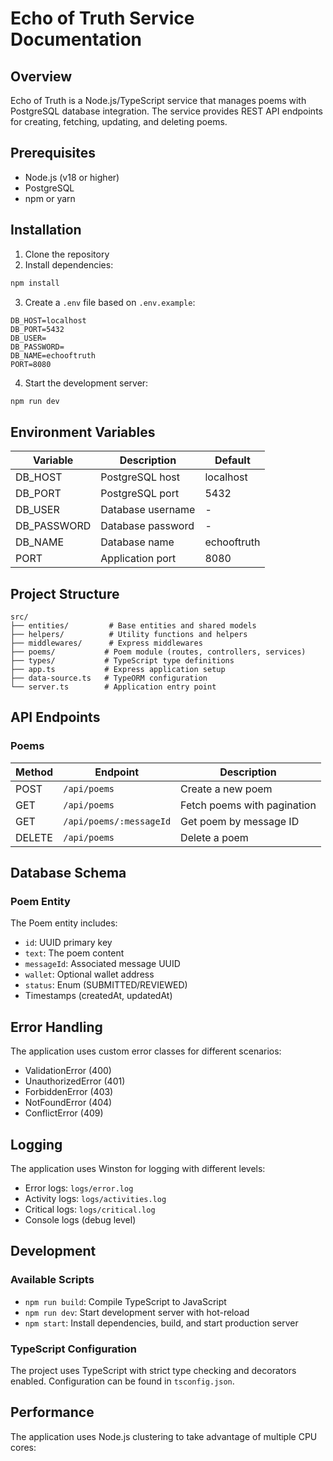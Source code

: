 # Echo of Truth Service Documentation

## Overview
Echo of Truth is a Node.js/TypeScript service that manages poems with PostgreSQL database integration. The service provides REST API endpoints for creating, fetching, updating, and deleting poems.

## Prerequisites
- Node.js (v18 or higher)
- PostgreSQL
- npm or yarn

## Installation

1. Clone the repository
2. Install dependencies:
```bash
npm install
```

3. Create a `.env` file based on `.env.example`:
```env
DB_HOST=localhost
DB_PORT=5432
DB_USER=
DB_PASSWORD=
DB_NAME=echooftruth
PORT=8080
```

4. Start the development server:
```bash
npm run dev
```

## Environment Variables

| Variable | Description | Default |
|----------|-------------|---------|
| DB_HOST | PostgreSQL host | localhost |
| DB_PORT | PostgreSQL port | 5432 |
| DB_USER | Database username | - |
| DB_PASSWORD | Database password | - |
| DB_NAME | Database name | echooftruth |
| PORT | Application port | 8080 |

## Project Structure

```
src/
├── entities/         # Base entities and shared models
├── helpers/          # Utility functions and helpers
├── middlewares/      # Express middlewares
├── poems/           # Poem module (routes, controllers, services)
├── types/           # TypeScript type definitions
├── app.ts           # Express application setup
├── data-source.ts   # TypeORM configuration
└── server.ts        # Application entry point
```

## API Endpoints

### Poems

| Method | Endpoint | Description |
|--------|----------|-------------|
| POST | `/api/poems` | Create a new poem |
| GET | `/api/poems` | Fetch poems with pagination |
| GET | `/api/poems/:messageId` | Get poem by message ID |
| DELETE | `/api/poems` | Delete a poem |

## Database Schema

### Poem Entity

The Poem entity includes:
- `id`: UUID primary key
- `text`: The poem content
- `messageId`: Associated message UUID
- `wallet`: Optional wallet address
- `status`: Enum (SUBMITTED/REVIEWED)
- Timestamps (createdAt, updatedAt)

## Error Handling

The application uses custom error classes for different scenarios:
- ValidationError (400)
- UnauthorizedError (401)
- ForbiddenError (403)
- NotFoundError (404)
- ConflictError (409)

## Logging

The application uses Winston for logging with different levels:
- Error logs: `logs/error.log`
- Activity logs: `logs/activities.log`
- Critical logs: `logs/critical.log`
- Console logs (debug level)

## Development

### Available Scripts

- `npm run build`: Compile TypeScript to JavaScript
- `npm run dev`: Start development server with hot-reload
- `npm start`: Install dependencies, build, and start production server

### TypeScript Configuration

The project uses TypeScript with strict type checking and decorators enabled. Configuration can be found in `tsconfig.json`.

## Performance

The application uses Node.js clustering to take advantage of multiple CPU cores:
